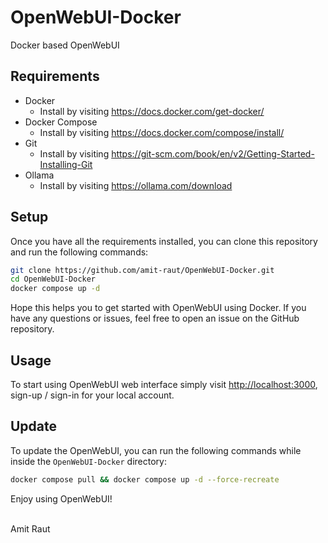 # OpenWebUI-Docker

Docker based OpenWebUI

## Requirements

- Docker
  - Install by visiting <https://docs.docker.com/get-docker/>
- Docker Compose
  - Install by visiting <https://docs.docker.com/compose/install/>
- Git
  - Install by visiting <https://git-scm.com/book/en/v2/Getting-Started-Installing-Git>
- Ollama
  - Install by visiting <https://ollama.com/download>

## Setup

Once you have all the requirements installed, you can clone this repository
and run the following commands:

```bash
git clone https://github.com/amit-raut/OpenWebUI-Docker.git
cd OpenWebUI-Docker
docker compose up -d
```

Hope this helps you to get started with OpenWebUI using Docker.
If you have any questions or issues, feel free to open an issue on the GitHub repository.

## Usage

To start using OpenWebUI web interface simply visit <http://localhost:3000>,
sign-up / sign-in for your local account.

## Update

To update the OpenWebUI, you can run the following commands while inside
the `OpenWebUI-Docker` directory:

```bash
docker compose pull && docker compose up -d --force-recreate
```

Enjoy using OpenWebUI!

</br>
Amit Raut

